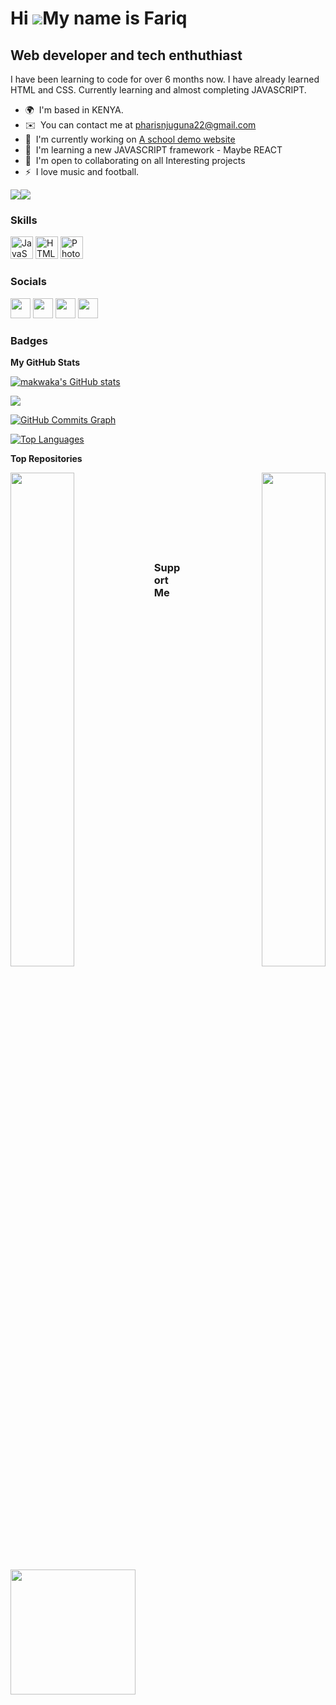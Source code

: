 Hi ![](https://user-images.githubusercontent.com/18350557/176309783-0785949b-9127-417c-8b55-ab5a4333674e.gif)My name is Fariq
=============================================================================================================================

Web developer and tech enthuthiast
----------------------------------

I have been learning to code for over 6 months now. I have already learned HTML and CSS. Currently learning and almost completing JAVASCRIPT.

* 🌍  I'm based in KENYA.
* ✉️  You can contact me at [pharisnjuguna22@gmail.com](mailto:pharisnjuguna22@gmail.com)
* 🚀  I'm currently working on [A school demo website](http://makwaka.github.io/SJSS%20FILES/)
* 🧠  I'm learning a new JAVASCRIPT framework - Maybe REACT
* 🤝  I'm open to collaborating on all Interesting projects
* ⚡  I love music and football.

<a href="https://www.twitter.com/pharis_kariuki" target="_blank" rel="noreferrer"><img
src="https://img.shields.io/twitter/follow/pharis_kariuki?logo=twitter&style=for-the-badge&color=0891b2&labelColor=581c87"
/></a><a href="https://www.github.com/makwaka" target="_blank" rel="noreferrer"><img
src="https://img.shields.io/github/followers/makwaka?logo=github&style=for-the-badge&color=0891b2&labelColor=581c87" /></a>

### Skills


<p align="left">
<a href="https://developer.mozilla.org/en-US/docs/Web/JavaScript" target="_blank" rel="noreferrer"><img src="https://raw.githubusercontent.com/danielcranney/readme-generator/main/public/icons/skills/javascript-colored.svg" width="36" height="36" alt="JavaScript" /></a>
<a href="https://developer.mozilla.org/en-US/docs/Glossary/HTML5" target="_blank" rel="noreferrer"><img src="https://raw.githubusercontent.com/danielcranney/readme-generator/main/public/icons/skills/html5-colored.svg" width="36" height="36" alt="HTML5" /></a>
<a href="https://www.adobe.com/uk/products/photoshop.html" target="_blank" rel="noreferrer"><img src="https://raw.githubusercontent.com/danielcranney/readme-generator/main/public/icons/skills/photoshop-colored.svg" width="36" height="36" alt="Photoshop" /></a>
</p>


### Socials

<p align="left"> <a href="https://www.facebook.com/Fariq Karick" target="_blank" rel="noreferrer"><img src="https://raw.githubusercontent.com/danielcranney/readme-generator/main/public/icons/socials/facebook.svg" width="32" height="32" /></a> <a href="https://www.github.com/makwaka" target="_blank" rel="noreferrer"><img src="https://raw.githubusercontent.com/danielcranney/readme-generator/main/public/icons/socials/github.svg" width="32" height="32" /></a> <a href="http://www.instagram.com/fariqkarick" target="_blank" rel="noreferrer"><img src="https://raw.githubusercontent.com/danielcranney/readme-generator/main/public/icons/socials/instagram.svg" width="32" height="32" /></a> <a href="https://www.twitter.com/pharis_kariuki" target="_blank" rel="noreferrer"><img src="https://raw.githubusercontent.com/danielcranney/readme-generator/main/public/icons/socials/twitter.svg" width="32" height="32" /></a></p>

### Badges

<b>My GitHub Stats</b>

<a href="http://www.github.com/makwaka"><img src="https://github-readme-stats.vercel.app/api?username=makwaka&show_icons=true&hide=&count_private=true&title_color=3382ed&text_color=ec4899&icon_color=0891b2&bg_color=581c87&hide_border=true&show_icons=true" alt="makwaka's GitHub stats" /></a>

<a href="http://www.github.com/makwaka"><img src="https://github-readme-streak-stats.herokuapp.com/?user=makwaka&stroke=ec4899&background=581c87&ring=3382ed&fire=3382ed&currStreakNum=ec4899&currStreakLabel=3382ed&sideNums=ec4899&sideLabels=ec4899&dates=ec4899&hide_border=true" /></a>

<a href="http://www.github.com/makwaka"><img src="https://activity-graph.herokuapp.com/graph?username=makwaka&bg_color=581c87&color=ec4899&line=0891b2&point=ec4899&area_color=581c87&area=true&hide_border=true&custom_title=GitHub%20Commits%20Graph" alt="GitHub Commits Graph" /></a>

<a href="https://github.com/makwaka" align="left"><img src="https://github-readme-stats.vercel.app/api/top-langs/?username=makwaka&langs_count=10&title_color=3382ed&text_color=ec4899&icon_color=0891b2&bg_color=581c87&hide_border=true&locale=en&custom_title=Top%20%Languages" alt="Top Languages" /></a>

<b>Top Repositories</b>

<div width="100%" align="center"><a href="https://github.com/makwaka/makwaka.github.io" align="left"><img align="left" width="45%" src="https://github-readme-stats.vercel.app/api/pin/?username=makwaka&repo=makwaka.github.io&title_color=3382ed&text_color=ec4899&icon_color=0891b2&bg_color=581c87&hide_border=true&locale=en" /></a><a href="https://github.com/makwaka/regform.github.io" align="right"><img align="right" width="45%" src="https://github-readme-stats.vercel.app/api/pin/?username=makwaka&repo=regform.github.io&title_color=3382ed&text_color=ec4899&icon_color=0891b2&bg_color=581c87&hide_border=true&locale=en" /></a></div><br /><br /><br /><br /><br /><br /><br />

### Support Me

<a href="https://www.buymeacoffee.com//fariqkarick"><img src="https://cdn.buymeacoffee.com/buttons/v2/default-yellow.png" width="200" /></a>
